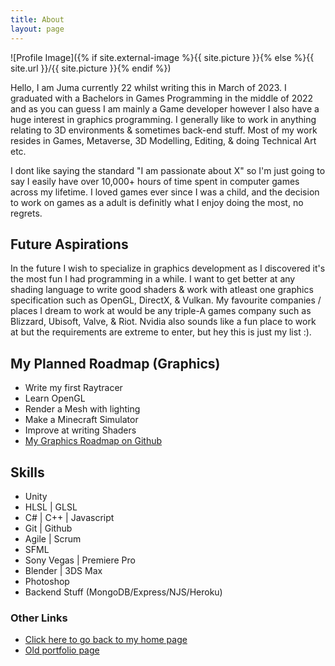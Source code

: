 ```yaml
---
title: About
layout: page
---
```

![Profile Image]({% if site.external-image %}{{ site.picture }}{% else %}{{ site.url }}/{{ site.picture }}{% endif %})

<p>Hello, I am Juma currently 22 whilst writing this in March of 2023.
I graduated with a Bachelors in Games Programming in the middle of 2022
and as you can guess I am mainly a Game developer however I also have a
huge interest in graphics programming. I generally like to work in 
anything relating to 3D environments & sometimes back-end stuff.
Most of my work resides in Games, Metaverse, 3D Modelling, Editing, & doing Technical Art etc.</p>

<p>I dont like saying the standard "I am passionate about X" so I'm just going to say
I easily have over 10,000+ hours of time spent in computer games across my lifetime.
I loved games ever since I was a child, and the decision to work on games as a adult
is definitly what I enjoy doing the most, no regrets.</p>


<h2>Future Aspirations</h2>

<p>In the future I wish to specialize in graphics development as I discovered
it's the most fun I had programming in a while. I want to get better at any shading language
to write good shaders & work with atleast one graphics specification such as OpenGL, DirectX, & Vulkan.
My favourite companies / places I dream to work at would be any triple-A games company
such as Blizzard, Ubisoft, Valve, & Riot. Nvidia also sounds like a fun place to work at but the requirements
are extreme to enter, but hey this is just my list :).</p>

<h2>My Planned Roadmap (Graphics)</h2>

<ul class="skill-list">
	<li>Write my first Raytracer</li>
	<li>Learn OpenGL</li>
	<li>Render a Mesh with lighting</li>
	<li>Make a Minecraft Simulator</li>
	<li>Improve at writing Shaders</li>
	<li><a href="https://github.com/j-2k/GraphicsProgrammingRoadmap">My Graphics Roadmap on Github</a></li>
</ul>

<h2>Skills</h2>

<ul class="skill-list">
	<li>Unity</li>
	<li>HLSL | GLSL</li>
	<li>C# | C++ | Javascript</li>
	<li>Git | Github</li>
	<li>Agile | Scrum</li>
	<li>SFML</li>
	<li>Sony Vegas | Premiere Pro</li>
	<li>Blender | 3DS Max</li>
	<li>Photoshop</li>
	<li>Backend Stuff (MongoDB/Express/NJS/Heroku)</li>
</ul>

<h3>Other Links</h3>
<ul>
	<li><a href="https://j-2k.github.io">Click here to go back to my home page</a></li>
	<li><a href="https://sites.google.com/view/juma-abdulla-portfolio/games-developed">Old portfolio page</a></li>
</ul>
